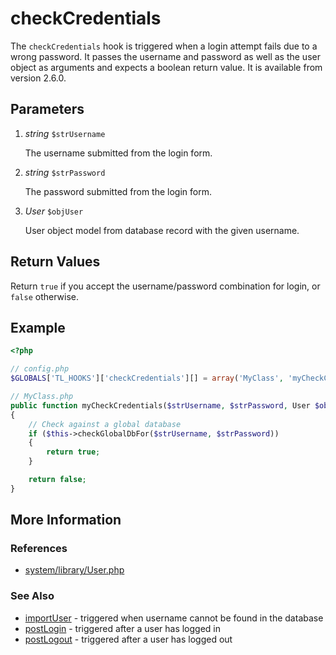 # checkCredentials


The `checkCredentials` hook is triggered when a login attempt fails due to a wrong password. It passes the username and password as well as the user object as arguments and expects a boolean return value. It is available from version 2.6.0.


## Parameters 

1. *string* `$strUsername`

	The username submitted from the login form.

2. *string* `$strPassword`

	The password submitted from the login form.

3. *User* `$objUser`

	User object model from database record with the given username.


## Return Values 

Return `true` if you accept the username/password combination for login, or `false` otherwise.


## Example 

```php
<?php

// config.php
$GLOBALS['TL_HOOKS']['checkCredentials'][] = array('MyClass', 'myCheckCredentials');

// MyClass.php
public function myCheckCredentials($strUsername, $strPassword, User $objUser)
{
    // Check against a global database
    if ($this->checkGlobalDbFor($strUsername, $strPassword))
    {
        return true;
    }

    return false;
}
```


## More Information


### References

- [system/library/User.php](https://github.com/contao/core/blob/2.11.7/system/libraries/User.php#L261)


### See Also

- [importUser](importUser.md) - triggered when username cannot be found in the database
- [postLogin](postLogin.md) - triggered after a user has logged in
- [postLogout](postLogout.md) - triggered after a user has logged out
